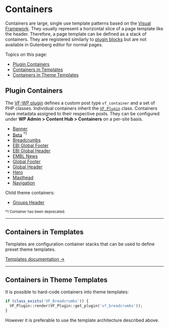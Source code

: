 # Containers

Containers are large, single use template patterns based on the [Visual Framework](https://stable.visual-framework.dev/). They usually represent a horizontal slice of a page template like the header. Therefore, a page template can be defined as a stack of containers. They are registered similarly to [plugin blocks](docs/blocks.md#plugin-blocks) but are not available in Gutenberg editor for normal pages.

Topics on this page:

* [Plugin Containers](#plugin-containers)
* [Containers in Templates](#containers-in-templates)
* [Containers in Theme Templates](#containers-in-theme-templates)

## Plugin Containers

The [VF-WP plugin](/wp-content/plugins/vf-wp/README.md) defines a custom post type `vf_container` and a set of PHP classes. Individual containers inherit the [`VF_Plugin`](/wp-content/plugins/vf-wp/README.md#vf_plugin) class. Containers have metadata assigned to their respective posts. They can be configured under **WP Admin > Content Hub > Containers** on a per-site basis.

* [Banner](/wp-content/plugins/vf-banner-container/README.md)
* [Beta](/wp-content/plugins/vf-beta-container/README.md) <sup>†1</sup>
* [Breadcrumbs](/wp-content/plugins/vf-breadcrumbs-container/README.md)
* [EBI Global Footer](/wp-content/plugins/vf-ebi-global-footer-container/README.md)
* [EBI Global Header](/wp-content/plugins/vf-ebi-global-header-container/README.md)
* [EMBL News](/wp-content/plugins/vf-embl-news-container/README.md)
* [Global Footer](/wp-content/plugins/vf-global-footer-container/README.md)
* [Global Header](/wp-content/plugins/vf-global-header-container/README.md)
* [Hero](/wp-content/plugins/vf-hero-container/README.md)
* [Masthead](/wp-content/plugins/vf-masthead-container/README.md)
* [Navigation](/wp-content/plugins/vf-navigation-container/README.md)

Child theme containers:

* [Groups Header](/wp-content/themes/vf-wp-groups/vf-wp-groups-header/README.md)

<sup>†1 Container has been deprecated.</sup>

* * *

## Containers in Templates

Templates are configuration container stacks that can be used to define preset  theme templates.

[Templates documentation →](/docs/templates.md)

* * *

## Containers in Theme Templates

It is possible to hard-code containers into theme templates:

```php
if (class_exists('VF_Breadcrumbs')) {
  VF_Plugin::render(VF_Plugin::get_plugin('vf_breadcrumbs'));
}
```

However it is preferable to use the template architecture described above.
